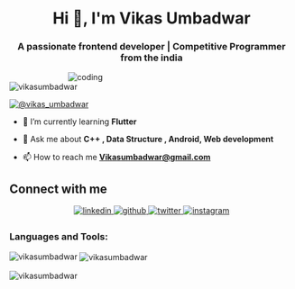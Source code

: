 <h1 align="center">Hi 👋, I'm Vikas Umbadwar</h1>
<!-- <img align = "center" alt= "head" src = "https://github.com/VikasUmbadwar/Vikasumbadwar/blob/main/dreams..png" width = "700" height = " 300"> -->
<h3 align="center">A passionate frontend developer | Competitive Programmer from the india</h3>
<img align="right" alt = "coding" width = "400" src = "https://cdn.dribbble.com/users/1162077/screenshots/3848914/media/7ed7d5ca074b48b328150e5a231e8d1f.gif">
<p align="left"> <img src="https://komarev.com/ghpvc/?username=vikasumbadwar&label=Profile%20views&color=0e75b6&style=flat" alt="vikasumbadwar" /> </p>

<p align="left"> <a href="https://twitter.com/@vikas_umbadwar" target="blank"><img src="https://img.shields.io/twitter/follow/@vikas_umbadwar?logo=twitter&style=for-the-badge" alt="@vikas_umbadwar" /></a> </p>

- 🌱 I’m currently learning **Flutter**

- 💬 Ask me about **C++ , Data Structure , Android, Web development**

- 📫 How to reach me **Vikasumbadwar@gmail.com**

## Connect with me  
<div align="center">
 <a href="https://linkedin.com/in/vikas%20umbadwar" target="_blank">
<img src=https://img.shields.io/badge/linkedin-%231E77B5.svg?&style=for-the-badge&logo=linkedin&logoColor=white alt=linkedin style="margin-bottom: 5px;" />
</a>
<a href="https://github.com/VikasUmbadwar" target="_blank">
<img src=https://img.shields.io/badge/github-%2324292e.svg?&style=for-the-badge&logo=github&logoColor=white alt=github style="margin-bottom: 5px;" />
</a>
<a href="https://twitter.com/@vikas_umbadwar" target="_blank">
<img src=https://img.shields.io/badge/twitter-%2300acee.svg?&style=for-the-badge&logo=twitter&logoColor=white alt=twitter style="margin-bottom: 5px;" />
</a>


<a href="https://instagram.com/vikas_umbadwar" target="_blank">
<img src=https://img.shields.io/badge/instagram-%23000000.svg?&style=for-the-badge&logo=instagram&logoColor=white alt=instagram style="margin-bottom: 5px;" />
</a>
</div>

<h3 align="left">Languages and Tools:</h3>
<p <img src = "https://github.com/VikasUmbadwar/Vikasumbadwar/blob/main/dreams..png"> </p>

<p><img align="left" src="https://github-readme-stats.vercel.app/api/top-langs?username=vikasumbadwar&show_icons=true&locale=en&layout=compact" alt="vikasumbadwar" /></p>

<p>&nbsp;<img align="center" src="https://github-readme-stats.vercel.app/api?username=vikasumbadwar&show_icons=true&locale=en" alt="vikasumbadwar" /></p>

<p><img align="center" src="https://github-readme-streak-stats.herokuapp.com/?user=vikasumbadwar&" alt="vikasumbadwar" /></p>

